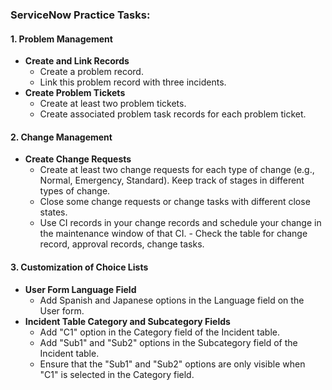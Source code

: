 ### ServiceNow Practice Tasks:

#### 1. **Problem Management**
   - **Create and Link Records**
     - Create a problem record.
     - Link this problem record with three incidents.
   - **Create Problem Tickets**
     - Create at least two problem tickets.
     - Create associated problem task records for each problem ticket.

#### 2. **Change Management**
   - **Create Change Requests**
     - Create at least two change requests for each type of change (e.g., Normal, Emergency, Standard). Keep track of stages in different types of change.
     - Close some change requests or change tasks with different close states.
     - Use CI records in your change records and schedule your change in the maintenance window of that CI.
    - Check the table for change record, approval records, change tasks.
#### 3. **Customization of Choice Lists**
   - **User Form Language Field**
     - Add Spanish and Japanese options in the Language field on the User form.
   - **Incident Table Category and Subcategory Fields**
     - Add "C1" option in the Category field of the Incident table.
     - Add "Sub1" and "Sub2" options in the Subcategory field of the Incident table.
     - Ensure that the "Sub1" and "Sub2" options are only visible when "C1" is selected in the Category field.